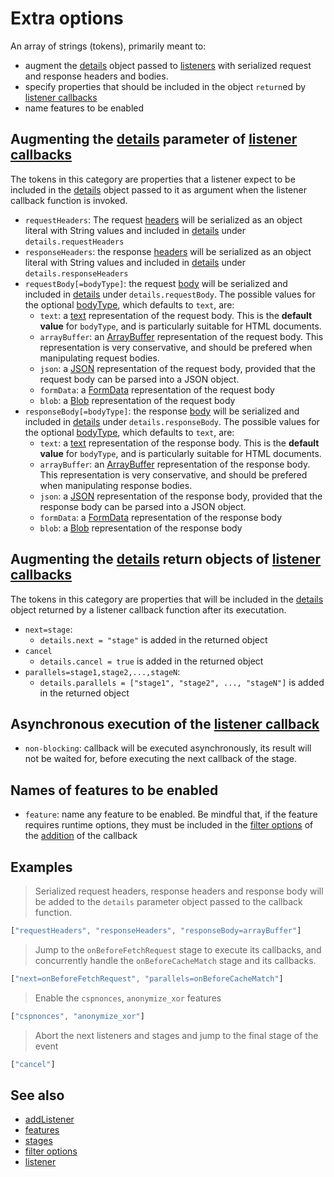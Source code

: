 # Extra options
An array of strings (tokens), primarily meant to:
- augment the [details](../../details/index.md) object passed to [listeners](../../listener/index.md) with serialized request and response headers and bodies. 
- specify properties that should be included in the object `return`ed by [listener callbacks](../../listener/index.md)
- name features to be enabled


## Augmenting the [details](../../details/index.md) parameter of [listener callbacks](../../listener/index.md)
The tokens in this category are properties that a listener expect to be included in the [details](../../details/index.md) object passed to it as argument when the listener callback function is invoked.
- `requestHeaders`: The request [headers](https://developer.mozilla.org/en-US/docs/Web/API/Request/headers) will be serialized as an object literal with String values and included in [details](../../details/index.md) under `details.requestHeaders`
- `responseHeaders`: the response [headers](https://developer.mozilla.org/en-US/docs/Web/API/Response/headers) will be serialized as an object literal with String values and included in [details](../../details/index.md) under `details.responseHeaders` 
- `requestBody[=bodyType]`: the request [body](https://developer.mozilla.org/en-US/docs/Web/API/Request/body) will be serialized and included in [details](../../details/index.md) under `details.requestBody`. The possible values for the optional [bodyType](https://developer.mozilla.org/en-US/docs/Web/API/Request#instance_methods), which defaults to `text`, are:
	- `text`: a [text](https://developer.mozilla.org/en-US/docs/Web/API/Request/text) representation of the request body. This is the **default value** for `bodyType`, and is particularly suitable for HTML documents.
	- `arrayBuffer`: an [ArrayBuffer](https://developer.mozilla.org/en-US/docs/Web/API/Request/arrayBuffer) representation of the request body. This representation is very conservative, and should be prefered when manipulating request bodies.
	- `json`: a [JSON](https://developer.mozilla.org/en-US/docs/Web/API/Request/json) representation of the request body, provided that the request body can be parsed into a JSON object. 
	- `formData`: a [FormData](https://developer.mozilla.org/en-US/docs/Web/API/Request/formData) representation of the request body
	- `blob`: a [Blob](https://developer.mozilla.org/en-US/docs/Web/API/Request/blob) representation of the request body
- `responseBody[=bodyType]`: the response [body](https://developer.mozilla.org/en-US/docs/Web/API/Response/body) will be serialized and included in [details](../../details/index.md) under `details.responseBody`. The possible values for the optional [bodyType](https://developer.mozilla.org/en-US/docs/Web/API/Response#instance_methods), which defaults to `text`, are:
	- `text`: a [text](https://developer.mozilla.org/en-US/docs/Web/API/Response/text) representation of the response body. This is the **default value** for `bodyType`, and is particularly suitable for HTML documents.
	- `arrayBuffer`: an [ArrayBuffer](https://developer.mozilla.org/en-US/docs/Web/API/Response/arrayBuffer) representation of the response body. This representation is very conservative, and should be prefered when manipulating response bodies.
	- `json`: a [JSON](https://developer.mozilla.org/en-US/docs/Web/API/Response/json) representation of the response body, provided that the response body can be parsed into a JSON object. 
	- `formData`: a [FormData](https://developer.mozilla.org/en-US/docs/Web/API/Response/formData) representation of the response body
	- `blob`: a [Blob](https://developer.mozilla.org/en-US/docs/Web/API/Response/blob) representation of the response body


## Augmenting the [details](../../details/index.md) return objects of [listener callbacks](../../listener/index.md)
The tokens in this category are properties that will be included in the [details](../../details/index.md)  object returned by a listener callback function after its executation.
- `next=stage`: 
	- `details.next = "stage"` is added in the returned object
- `cancel`
	- `details.cancel = true` is added in the returned object
- `parallels=stage1,stage2,...,stageN`:
	- `details.parallels = ["stage1", "stage2", ..., "stageN"]` is added in the returned object


## Asynchronous execution of the [listener callback](../../listener/index.md)
- `non-blocking`: callback will be executed asynchronously, its result will not be waited for, before executing the next callback of the stage.

## Names of features to be enabled
- `feature`: name any feature to be enabled. Be mindful that, if the feature requires runtime options, they must be included in the [filter options](../filter/index.md) of the [addition](../../stages/methods/addListener/index.md) of the callback

## Examples
> Serialized request headers, response headers and response body will be added to the `details` parameter object passed to the callback function. 
```javascript
["requestHeaders", "responseHeaders", "responseBody=arrayBuffer"]
```

> Jump to the `onBeforeFetchRequest` stage to execute its callbacks, and concurrently handle the `onBeforeCacheMatch` stage and its callbacks. 
```javascript
["next=onBeforeFetchRequest", "parallels=onBeforeCacheMatch"]
```

> Enable the `cspnonces`, `anonymize_xor` features
```javascript
["cspnonces", "anonymize_xor"]
```

> Abort the next listeners and stages and jump to the final stage of the event
```javascript
["cancel"]
```

## See also
- [addListener](../../stages/methods/addListener/index.md)
- [features](../../features/index.md)
- [stages](../../stages/index.md)
- [filter options](../filter/index.md)
- [listener](../../listener/index.md)